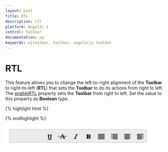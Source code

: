 ```yaml
---
layout: post
title: RTL
description: rtl
platform: Angular-1
control: Toolbar
documentation: ug
keywords: ejtoolbar, toolbar, angularjs toolbar 
---
```


# RTL

This feature allows you to change the left-to-right alignment of the **Toolbar** to right-to-left (**RTL**) that sets the **Toolbar** to do its actions from right to left. The [enableRTL](https://help.syncfusion.com/api/js/ejtoolbar#members:enablertl) property sets the **Toolbar** from right to left. Set the value to this property as **Boolean** type.

{% highlight html %}

<div id="toolbarcontent" ej-toolbar e-width="290" e-enablertl="true">
</div>

{% endhighlight %}

![](RTL_images/RTL_img1.png)